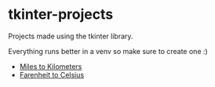 # tkinter-projects
Projects made using the tkinter library.  

Everything runs better in a venv so make sure to create one :)

- [Miles to Kilometers](https://github.com/syswraith/tkinter-projects/tree/main/miles-to-kilometers)
- [Farenheit to Celsius](https://github.com/syswraith/tkinter-projects/tree/main/farenheit-to-celsius)

